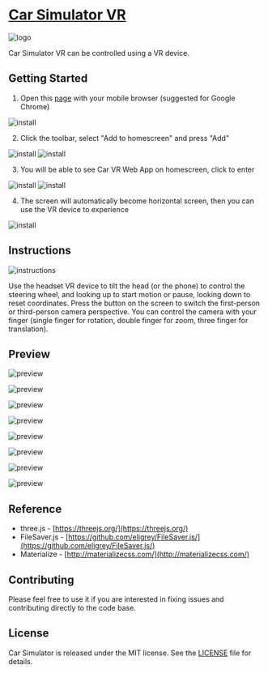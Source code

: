 # [Car Simulator VR](https://jasonnor.github.io/Car-Simulator/WebVR)

![logo](assets/logo.jpg)

Car Simulator VR can be controlled using a VR device.

## Getting Started

1. Open this [page](https://jasonnor.github.io/Car-Simulator/WebVR) with your mobile browser (suggested for Google Chrome)

![install](assets/install-01.jpg)

2. Click the toolbar, select "Add to homescreen" and press "Add"

![install](assets/install-02.jpg) ![install](assets/install-03.jpg)

3. You will be able to see Car VR Web App on homescreen, click to enter

![install](assets/install-04.jpg) ![install](assets/install-05.jpg)

4. The screen will automatically become horizontal screen, then you can use the VR device to experience

![install](assets/install-06.jpg)

## Instructions

![instructions](assets/install-07.jpg)

Use the headset VR device to tilt the head (or the phone) to control the steering wheel, and looking up to start motion or pause, looking down to reset coordinates. Press the button on the screen to switch the first-person or third-person camera perspective. You can control the camera with your finger (single finger for rotation, double finger for zoom, three finger for translation).

## Preview

![preview](assets/run-01.jpg)

![preview](assets/run-02.jpg)

![preview](assets/run-03.jpg)

![preview](assets/run-04.jpg)

![preview](assets/failure-01.jpg)

![preview](assets/failure-02.jpg)

![preview](assets/first-person-01.jpg)

![preview](assets/first-person-02.jpg)

## Reference

+ three.js - [https://threejs.org/](https://threejs.org/)
+ FileSaver.js - [https://github.com/eligrey/FileSaver.js/](https://github.com/eligrey/FileSaver.js/)
+ Materialize - [http://materializecss.com/](http://materializecss.com/)

## Contributing

Please feel free to use it if you are interested in fixing issues and contributing directly to the code base.

## License

Car Simulator is released under the MIT license. See the [LICENSE](/LICENSE) file for details.
